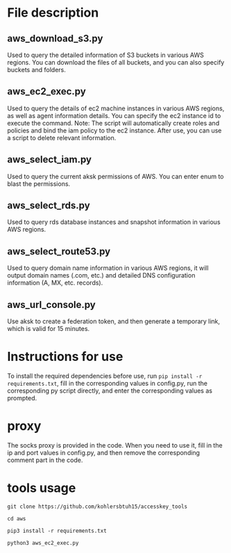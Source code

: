 # File description
## aws_download_s3.py
Used to query the detailed information of S3 buckets in various AWS regions. You can download the files of all buckets, and you can also specify buckets and folders.

## aws_ec2_exec.py
Used to query the details of ec2 machine instances in various AWS regions, as well as agent information details. You can specify the ec2 instance id to execute the command.
Note: The script will automatically create roles and policies and bind the iam policy to the ec2 instance. After use, you can use a script to delete relevant information.

## aws_select_iam.py
Used to query the current aksk permissions of AWS. You can enter enum to blast the permissions.

## aws_select_rds.py
Used to query rds database instances and snapshot information in various AWS regions.

## aws_select_route53.py
Used to query domain name information in various AWS regions, it will output domain names (.com, etc.) and detailed DNS configuration information (A, MX, etc. records).

## aws_url_console.py
Use aksk to create a federation token, and then generate a temporary link, which is valid for 15 minutes.

# Instructions for use
To install the required dependencies before use, run `pip install -r requirements.txt`, fill in the corresponding values ​​​​in config.py, run the corresponding py script directly, and enter the corresponding values ​​​​as prompted.

# proxy
The socks proxy is provided in the code. When you need to use it, fill in the ip and port values ​​​​in config.py, and then remove the corresponding comment part in the code.

# tools usage
`git clone https://github.com/kohlersbtuh15/accesskey_tools`

`cd aws`

`pip3 install -r requirements.txt`

`python3 aws_ec2_exec.py`
